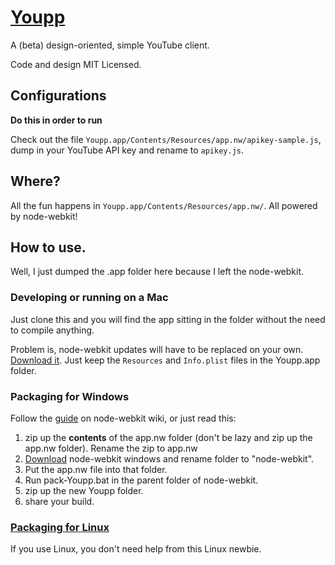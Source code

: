 # [Youpp](http://ambrosechua.github.io/Youpp)

A (beta) design-oriented, simple YouTube client.

Code and design MIT Licensed.

## Configurations

**Do this in order to run**

Check out the file `Youpp.app/Contents/Resources/app.nw/apikey-sample.js`, dump in your YouTube API key and rename to `apikey.js`.

## Where?

All the fun happens in `Youpp.app/Contents/Resources/app.nw/`. All powered by node-webkit!

## How to use.

Well, I just dumped the .app folder here because I left the node-webkit.

### Developing or running on a Mac

Just clone this and you will find the app sitting in the folder without the need to compile anything.

Problem is, node-webkit updates will have to be replaced on your own. [Download it](https://github.com/rogerwang/node-webkit/#downloads). Just keep the `Resources` and `Info.plist` files in the Youpp.app folder.

### Packaging for Windows

Follow the [guide](https://github.com/rogerwang/node-webkit/wiki/How-to-package-and-distribute-your-apps#wiki-windows-1) on node-webkit wiki, or just read this:

1. zip up the **contents** of the app.nw folder (don't be lazy and zip up the app.nw folder). Rename the zip to app.nw
2. [Download](https://github.com/rogerwang/node-webkit/#downloads) node-webkit windows and rename folder to "node-webkit".
3. Put the app.nw file into that folder.
4. Run pack-Youpp.bat in the parent folder of node-webkit.
5. zip up the new Youpp folder.
6. share your build.

### [Packaging for Linux](https://github.com/rogerwang/node-webkit/wiki/How-to-package-and-distribute-your-apps#wiki-linux)

If you use Linux, you don't need help from this Linux newbie.
